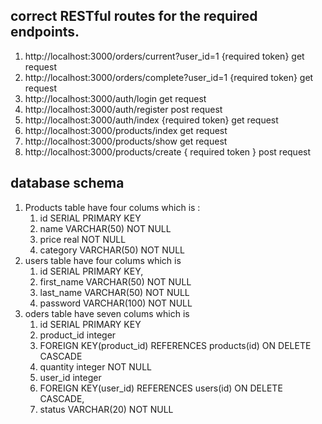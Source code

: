 ## correct RESTful routes for the required endpoints.

1. http://localhost:3000/orders/current?user_id=1 {required token} get request
2. http://localhost:3000/orders/complete?user_id=1 {required token} get request
3. http://localhost:3000/auth/login get request
4. http://localhost:3000/auth/register post request
5. http://localhost:3000/auth/index {required token} get request
6. http://localhost:3000/products/index get request
7. http://localhost:3000/products/show get request
8. http://localhost:3000/products/create { required token } post request

## database schema

1. Products table have four colums which is :
   1. id SERIAL PRIMARY KEY
   2. name VARCHAR(50) NOT NULL
   3. price real NOT NULL
   4. category VARCHAR(50) NOT NULL
2. users table have four colums which is
   1. id SERIAL PRIMARY KEY,
   2. first_name VARCHAR(50) NOT NULL
   3. last_name VARCHAR(50) NOT NULL
   4. password VARCHAR(100) NOT NULL
3. oders table have seven colums which is
   1. id SERIAL PRIMARY KEY
   2. product_id integer
   3. FOREIGN KEY(product_id) REFERENCES products(id) ON DELETE CASCADE
   4. quantity integer NOT NULL
   5. user_id integer
   6. FOREIGN KEY(user_id) REFERENCES users(id) ON DELETE CASCADE,
   7. status VARCHAR(20) NOT NULL

